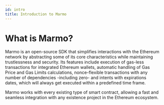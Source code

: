 ```yaml
---
id: intro
title: Introduction to Marmo
---
```


# What is Marmo?

Marmo is an open-source SDK that simplifies interactions with the Ethereum network by abstracting some of its core characteristics while maintaining trustlessness and security. Its features include execution of gas-less transactions for integrated Ethereum wallets, automatic handling of Gas Price and Gas Limits calculations, nonce-flexible transactions with any number of dependencies -including zero- and intents with expirations dates, which will always get executed within a predefined time frame.

Marmo works with every existing type of smart contract, allowing a fast and seamless integration with any existence project in the Ethereum ecosystem.
